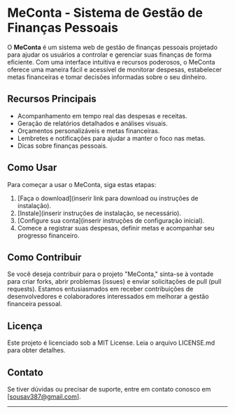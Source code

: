 # MeConta - Sistema de Gestão de Finanças Pessoais

O **MeConta** é um sistema web de gestão de finanças pessoais projetado para ajudar os usuários a controlar e gerenciar suas finanças de forma eficiente. Com uma interface intuitiva e recursos poderosos, o MeConta oferece uma maneira fácil e acessível de monitorar despesas, estabelecer metas financeiras e tomar decisões informadas sobre o seu dinheiro.

## Recursos Principais

- Acompanhamento em tempo real das despesas e receitas.
- Geração de relatórios detalhados e análises visuais.
- Orçamentos personalizáveis e metas financeiras.
- Lembretes e notificações para ajudar a manter o foco nas metas.
- Dicas sobre finanças pessoais.

## Como Usar

Para começar a usar o MeConta, siga estas etapas:

1. [Faça o download](inserir link para download ou instruções de instalação).
2. [Instale](inserir instruções de instalação, se necessário).
3. [Configure sua conta](inserir instruções de configuração inicial).
4. Comece a registrar suas despesas, definir metas e acompanhar seu progresso financeiro.

## Como Contribuir

Se você deseja contribuir para o projeto "MeConta," sinta-se à vontade para criar forks, abrir problemas (issues) e enviar solicitações de pull (pull requests). Estamos entusiasmados em receber contribuições de desenvolvedores e colaboradores interessados em melhorar a gestão financeira pessoal.

## Licença

Este projeto é licenciado sob a MIT License. Leia o arquivo LICENSE.md para obter detalhes.

## Contato

Se tiver dúvidas ou precisar de suporte, entre em contato conosco em [sousav387@gmail.com].

---
